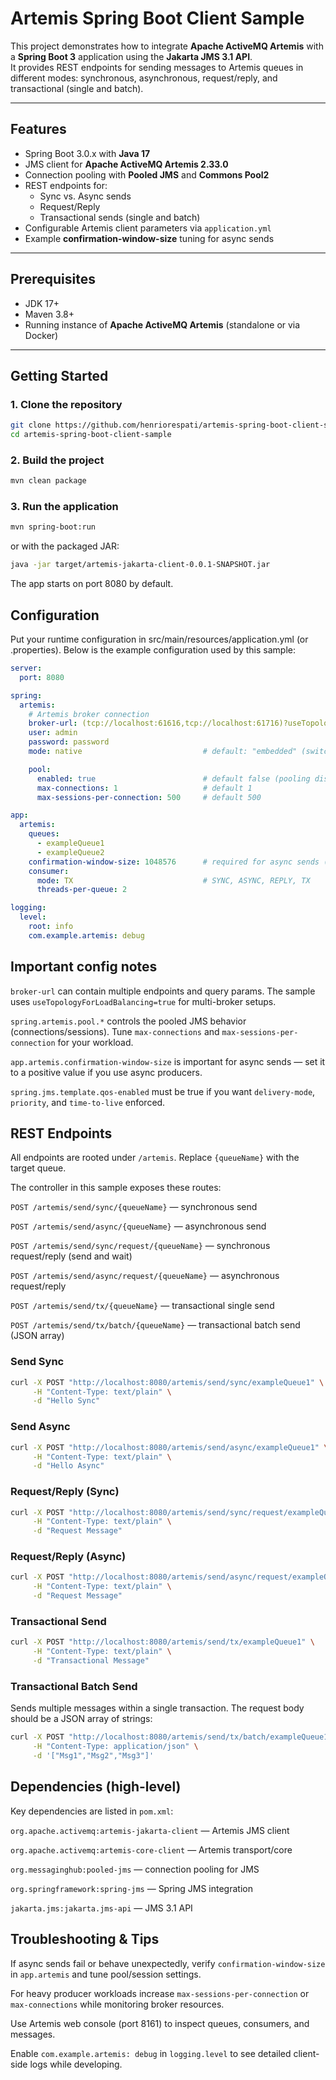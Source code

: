 # Artemis Spring Boot Client Sample

This project demonstrates how to integrate **Apache ActiveMQ Artemis** with a **Spring Boot 3** application using the **Jakarta JMS 3.1 API**.  
It provides REST endpoints for sending messages to Artemis queues in different modes: synchronous, asynchronous, request/reply, and transactional (single and batch).

---

## Features

- Spring Boot 3.0.x with **Java 17**  
- JMS client for **Apache ActiveMQ Artemis 2.33.0**  
- Connection pooling with **Pooled JMS** and **Commons Pool2**  
- REST endpoints for:
  - Sync vs. Async sends
  - Request/Reply
  - Transactional sends (single and batch)  
- Configurable Artemis client parameters via `application.yml`  
- Example **confirmation-window-size** tuning for async sends

---

## Prerequisites

- JDK 17+  
- Maven 3.8+  
- Running instance of **Apache ActiveMQ Artemis** (standalone or via Docker)

---

## Getting Started

### 1. Clone the repository

```bash
git clone https://github.com/henriorespati/artemis-spring-boot-client-sample.git
cd artemis-spring-boot-client-sample
```

### 2. Build the project
```bash
mvn clean package
```

### 3. Run the application
```bash
mvn spring-boot:run
```

or with the packaged JAR:
```bash
java -jar target/artemis-jakarta-client-0.0.1-SNAPSHOT.jar
```

The app starts on port 8080 by default.

## Configuration

Put your runtime configuration in src/main/resources/application.yml (or .properties). Below is the example configuration used by this sample:

```yaml
server:
  port: 8080

spring:
  artemis:
    # Artemis broker connection
    broker-url: (tcp://localhost:61616,tcp://localhost:61716)?useTopologyForLoadBalancing=true&sslEnabled=true&trustStoreType=PKCS12&trustStorePath=truststore.p12&trustStorePassword=changeit
    user: admin
    password: password
    mode: native                           # default: "embedded" (switch to "native" if broker-url is set)

    pool:
      enabled: true                        # default false (pooling disabled by default)
      max-connections: 1                   # default 1
      max-sessions-per-connection: 500     # default 500

app:
  artemis:
    queues:
      - exampleQueue1
      - exampleQueue2
    confirmation-window-size: 1048576      # required for async sends (default -1 = disabled)
    consumer:
      mode: TX                             # SYNC, ASYNC, REPLY, TX
      threads-per-queue: 2

logging:
  level:
    root: info
    com.example.artemis: debug
```

## Important config notes

``broker-url`` can contain multiple endpoints and query params. The sample uses ``useTopologyForLoadBalancing=true`` for multi-broker setups.

``spring.artemis.pool.*`` controls the pooled JMS behavior (connections/sessions). Tune ``max-connections`` and ``max-sessions-per-connection`` for your workload.

``app.artemis.confirmation-window-size`` is important for async sends — set it to a positive value if you use async producers.

``spring.jms.template.qos-enabled`` must be true if you want ``delivery-mode``, ``priority``, and ``time-to-live`` enforced.

## REST Endpoints

All endpoints are rooted under ``/artemis``. Replace ``{queueName}`` with the target queue.

The controller in this sample exposes these routes:

``POST /artemis/send/sync/{queueName}`` — synchronous send

``POST /artemis/send/async/{queueName}`` — asynchronous send

``POST /artemis/send/sync/request/{queueName}`` — synchronous request/reply (send and wait)

``POST /artemis/send/async/request/{queueName}`` — asynchronous request/reply

``POST /artemis/send/tx/{queueName}`` — transactional single send

``POST /artemis/send/tx/batch/{queueName}`` — transactional batch send (JSON array)

### Send Sync
```bash
curl -X POST "http://localhost:8080/artemis/send/sync/exampleQueue1" \
     -H "Content-Type: text/plain" \
     -d "Hello Sync"
```

### Send Async
```bash
curl -X POST "http://localhost:8080/artemis/send/async/exampleQueue1" \
     -H "Content-Type: text/plain" \
     -d "Hello Async"
```

### Request/Reply (Sync)
```bash
curl -X POST "http://localhost:8080/artemis/send/sync/request/exampleQueue1" \
     -H "Content-Type: text/plain" \
     -d "Request Message"
```

### Request/Reply (Async)
```bash
curl -X POST "http://localhost:8080/artemis/send/async/request/exampleQueue1" \
     -H "Content-Type: text/plain" \
     -d "Request Message"
```

### Transactional Send
```bash
curl -X POST "http://localhost:8080/artemis/send/tx/exampleQueue1" \
     -H "Content-Type: text/plain" \
     -d "Transactional Message"
```

### Transactional Batch Send

Sends multiple messages within a single transaction. The request body should be a JSON array of strings:
```bash
curl -X POST "http://localhost:8080/artemis/send/tx/batch/exampleQueue1" \
     -H "Content-Type: application/json" \
     -d '["Msg1","Msg2","Msg3"]'
```


## Dependencies (high-level)

Key dependencies are listed in ``pom.xml``:

``org.apache.activemq:artemis-jakarta-client`` — Artemis JMS client

``org.apache.activemq:artemis-core-client`` — Artemis transport/core

``org.messaginghub:pooled-jms`` — connection pooling for JMS

``org.springframework:spring-jms`` — Spring JMS integration

``jakarta.jms:jakarta.jms-api`` — JMS 3.1 API


## Troubleshooting & Tips

If async sends fail or behave unexpectedly, verify ``confirmation-window-size`` in ``app.artemis`` and tune pool/session settings.

For heavy producer workloads increase ``max-sessions-per-connection`` or ``max-connections`` while monitoring broker resources.

Use Artemis web console (port 8161) to inspect queues, consumers, and messages.

Enable ``com.example.artemis: debug`` in ``logging.level`` to see detailed client-side logs while developing.